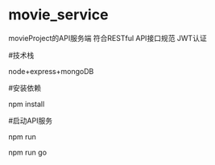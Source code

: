 # movie_service

movieProject的API服务端 符合RESTful API接口规范 JWT认证

#技术栈

node+express+mongoDB

#安装依赖

npm install

#启动API服务

npm run 

npm run go


